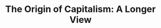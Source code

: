 ---
"\uFEFFauthors": Ellen Meiksins Wood
title: 'The Origin of Capitalism: A Longer View'
layout: post
---